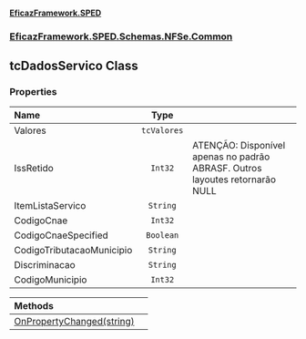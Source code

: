 #### [EficazFramework.SPED](EficazFrameworkSPED.md 'EficazFramework SPED')
### [EficazFramework.SPED.Schemas.NFSe.Common](EficazFramework.SPED.Schemas.NFSe.Common.md 'EficazFramework.SPED.Schemas.NFSe.Common')

## tcDadosServico Class
### Properties

| Name | Type | |
| :--- | :---: | :--- |
| Valores | `tcValores` |  |
| IssRetido | `Int32` | ATENÇÃO: Disponível apenas no padrão ABRASF. Outros layoutes retornarão NULL |
| ItemListaServico | `String` |  |
| CodigoCnae | `Int32` |  |
| CodigoCnaeSpecified | `Boolean` |  |
| CodigoTributacaoMunicipio | `String` |  |
| Discriminacao | `String` |  |
| CodigoMunicipio | `Int32` |  |

| Methods | |
| :--- | :--- |
| [OnPropertyChanged(string)](EficazFramework.SPED.Schemas.NFSe.Common/tcDadosServico/OnPropertyChanged(string).md 'EficazFramework.SPED.Schemas.NFSe.Common.tcDadosServico.OnPropertyChanged(string)') | |
